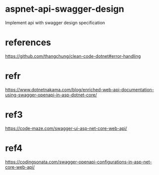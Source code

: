 # aspnet-api-swagger-design
Implement api with swagger design specification

# references
https://github.com/thangchung/clean-code-dotnet#error-handling

# refr
https://www.dotnetnakama.com/blog/enriched-web-api-documentation-using-swagger-openapi-in-asp-dotnet-core/

# ref3
https://code-maze.com/swagger-ui-asp-net-core-web-api/

# ref4
https://codingsonata.com/swagger-openapi-configurations-in-asp-net-core-web-api/


